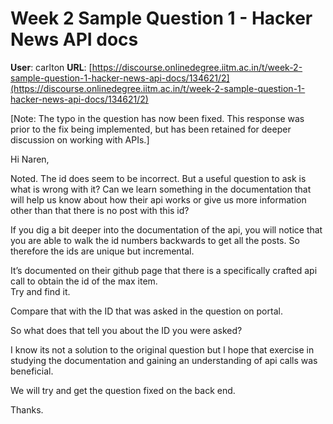 # Week 2 Sample Question 1 - Hacker News API docs

**User**: carlton
**URL**: [https://discourse.onlinedegree.iitm.ac.in/t/week-2-sample-question-1-hacker-news-api-docs/134621/2](https://discourse.onlinedegree.iitm.ac.in/t/week-2-sample-question-1-hacker-news-api-docs/134621/2)

[Note: The typo in the question has now been fixed. This response was prior to the fix being implemented, but has been retained for deeper discussion on working with APIs.]

Hi Naren,

Noted. The id does seem to be incorrect. But a useful question to ask is what is wrong with it? Can we learn something in the documentation that will help us know about how their api works or give us more information other than that there is no post with this id?

If you dig a bit deeper into the documentation of the api, you will notice that you are able to walk the id numbers backwards to get all the posts. So therefore the ids are unique but incremental.

It’s documented on their github page that there is a specifically crafted api call to obtain the id of the max item.  
Try and find it.

Compare that with the ID that was asked in the question on portal.

So what does that tell you about the ID you were asked?

I know its not a solution to the original question but I hope that exercise in studying the documentation and gaining an understanding of api calls was beneficial.

We will try and get the question fixed on the back end.

Thanks.
